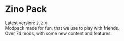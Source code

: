 # Zino Pack

Latest version: `2.2.0`\
Modpack made for fun, that we use to play with friends. \
Over 74 mods, with some new content and features.
